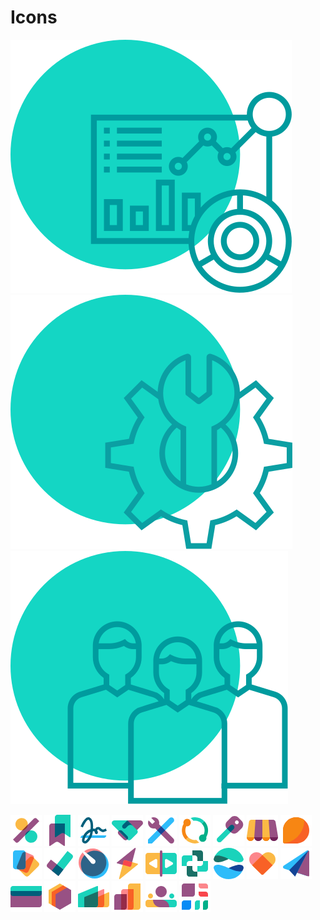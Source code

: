 # Icons
![icon-erp](static/assets/icons/icon-erp.svg)
![icon-software](static/assets/icons/icon-software.svg)
![icon-management](static/assets/icons/icon-management.svg)

![](icon_accounting.png)
![](icon_knowledge.png)
![](icon_sign.png)
![](icon_crm.png)
![](icon_studio.png)
![](icon_subscription.png)
![](icon_rental.png)
![](icon_pos.png)
![](icon_discuss.png)
![](icon_documents.png)
![](icon_project.png)
![](icon_timesheet.png)
![](icon_field_service.png)
![](icon_planning.png)
![](icon_helpdesk.png)
![](icon_website.png)
![](icon_sozial.png)
![](icon_email.png)
![](icon_purchase.png)
![](icon_stock.png)
![](icon_manufacture.png)
![](icon_sale.png)
![](icon_hr.png)
![](icon_dashboard.png)